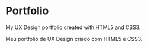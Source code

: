 # Portfolio
My UX Design portfolio created with HTML5 and CSS3. 

Meu portfólio de UX Design criado com HTML5 e CSS3.